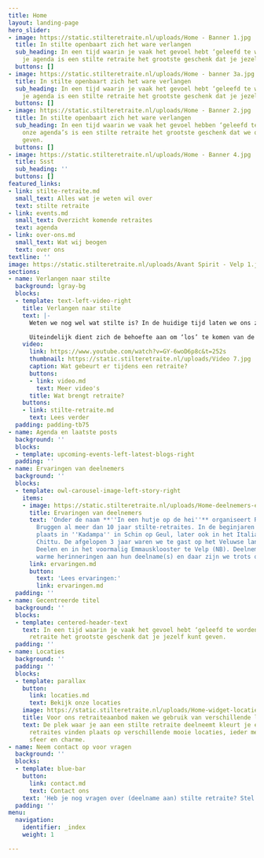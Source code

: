 ```yaml
---
title: Home
layout: landing-page
hero_slider:
- image: https://static.stilteretraite.nl/uploads/Home - Banner 1.jpg
  title: In stilte openbaart zich het ware verlangen
  sub_heading: In een tijd waarin je vaak het gevoel hebt ‘geleefd te worden’ door
    je agenda is een stilte retraite het grootste geschenk dat je jezelf kunt geven.
  buttons: []
- image: https://static.stilteretraite.nl/uploads/Home - banner 3a.jpg
  title: In stilte openbaart zich het ware verlangen
  sub_heading: In een tijd waarin je vaak het gevoel hebt ‘geleefd te worden’ door
    je agenda is een stilte retraite het grootste geschenk dat je jezelf kunt geven.
  buttons: []
- image: https://static.stilteretraite.nl/uploads/Home - Banner 2.jpg
  title: In stilte openbaart zich het ware verlangen
  sub_heading: In een tijd waarin we vaak het gevoel hebben ‘geleefd te worden’ door
    onze agenda’s is een stilte retraite het grootste geschenk dat we onszelf kunnen
    geven.
  buttons: []
- image: https://static.stilteretraite.nl/uploads/Home - Banner 4.jpg
  title: Ssst
  sub_heading: ''
  buttons: []
featured_links:
- link: stilte-retraite.md
  small_text: Alles wat je weten wil over
  text: stilte retraite
- link: events.md
  small_text: Overzicht komende retraites
  text: agenda
- link: over-ons.md
  small_text: Wat wij beogen
  text: over ons
textline: ''
image: https://static.stilteretraite.nl/uploads/Avant Spirit - Velp 1.jpg
sections:
- name: Verlangen naar stilte
  background: lgray-bg
  blocks:
  - template: text-left-video-right
    title: Verlangen naar stilte
    text: |-
      Weten we nog wel wat stilte is? In de huidige tijd laten we ons zo meesleuren door het collectieve ritme, dat we het gevoel hebben ‘geleefd te worden’. Diep van binnen vragen we ons af of wat we doen nog wel klopt met waar we naar verlangen. Maar onze innerlijke fluisterstem wordt stelselmatig overstemd door de aanjager in ons en langzaam ontwikkelt zich een chronische vermoeidheid.

      Uiteindelijk dient zich de behoefte aan om ‘los’ te komen van de dagelijkse sleur: een verlangen naar stilte, ruimte en bezinning. Misschien ben je daarom ook wel op deze website aanbeland?
    video:
      link: https://www.youtube.com/watch?v=GY-6woD6p8c&t=252s
      thumbnail: https://static.stilteretraite.nl/uploads/Video 7.jpg
      caption: Wat gebeurt er tijdens een retraite?
      buttons:
      - link: video.md
        text: Meer video's
      title: Wat brengt retraite?
    buttons:
    - link: stilte-retraite.md
      text: Lees verder
  padding: padding-tb75
- name: Agenda en laatste posts
  background: ''
  blocks:
  - template: upcoming-events-left-latest-blogs-right
  padding: ''
- name: Ervaringen van deelnemers
  background: ''
  blocks:
  - template: owl-carousel-image-left-story-right
    items:
    - image: https://static.stilteretraite.nl/uploads/Home-deelnemers-ervaringen.jpg
      title: Ervaringen van deelnemers
      text: 'Onder de naam **''In een hutje op de hei''** organiseert Robbert van
        Bruggen al meer dan 10 jaar stilte-retraites. In de beginjaren vonden de retraites
        plaats in ''Kadampa'' in Schin op Geul, later ook in het Italiaanse Ca du
        Chittu. De afgelopen 3 jaar waren we te gast op het Veluwse landgoed Hoog
        Deelen en in het voormalig Emmausklooster te Velp (NB). Deelnemers koesteren
        warme herinneringen aan hun deelname(s) en daar zijn we trots op! '
      link: ervaringen.md
      button:
        text: 'Lees ervaringen:'
        link: ervaringen.md
  padding: ''
- name: Gecentreerde titel
  background: ''
  blocks:
  - template: centered-header-text
    text: In een tijd waarin je vaak het gevoel hebt ‘geleefd te worden’ is een stilte
      retraite het grootste geschenk dat je jezelf kunt geven.
  padding: ''
- name: Locaties
  background: ''
  padding: ''
  blocks:
  - template: parallax
    button:
      link: locaties.md
      text: Bekijk onze locaties
    image: https://static.stilteretraite.nl/uploads/Home-widget-locaties.jpg
    title: Voor ons retraiteaanbod maken we gebruik van verschillende locaties
    text: De plek waar je aan een stilte retraite deelneemt kleurt je ervaring. Onze
      retraites vinden plaats op verschillende mooie locaties, ieder met een eigen
      sfeer en charme.
- name: Neem contact op voor vragen
  background: ''
  blocks:
  - template: blue-bar
    button:
      link: contact.md
      text: Contact ons
    text: 'Heb je nog vragen over (deelname aan) stilte retraite? Stel ze gerust!   '
  padding: ''
menu:
  navigation:
    identifier: _index
    weight: 1

---
```

